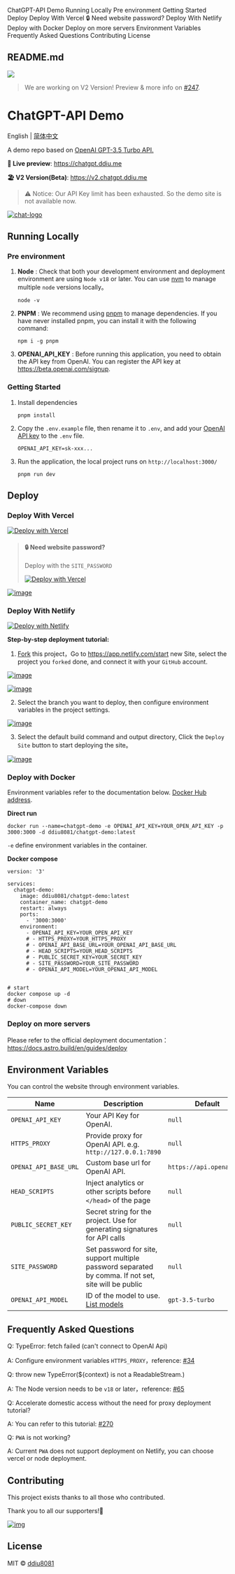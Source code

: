 ChatGPT-API Demo Running Locally Pre environment Getting Started Deploy Deploy With Vercel 🔒 Need website password? Deploy With Netlify Deploy with Docker Deploy on more servers Environment Variables Frequently Asked Questions Contributing License

##  README.md

[![](https://camo.githubusercontent.com/37c87b74ea23d85c3d75b984e3f65b2a99ace27f5450bb1d3bdc4c2d245868a6/68747470733a2f2f636c6f75642d757079756e2e646469752e736974652f706963747572652f323032332f30342f31352f7841653064592e706e67)](https://v2.chatgpt.ddiu.me)

> We are working on V2 Version! Preview & more info on [#247](https://github.com/ddiu8081/chatgpt-demo/discussions/247).

# ChatGPT-API Demo

English | [简体中文](/ddiu8081/chatgpt-demo/blob/main/README.zh-CN.md)

A demo repo based on [OpenAI GPT-3.5 Turbo API.](https://platform.openai.com/docs/guides/chat)

**🍿 Live preview**: <https://chatgpt.ddiu.me>

**🏖️ V2 Version(Beta)**: <https://v2.chatgpt.ddiu.me>

> ⚠️ Notice: Our API Key limit has been exhausted. So the demo site is not available now.

[![chat-logo](https://camo.githubusercontent.com/87fde0adf3cbf79cb77a0cfbf586618e6772aabb02775f1d1feef4177227ab91/68747470733a2f2f63646e2e737461746963616c792e636f6d2f67682f797a683939303931382f737461746963406d61737465722f636861742d6c6f676f2e77656270)](https://camo.githubusercontent.com/87fde0adf3cbf79cb77a0cfbf586618e6772aabb02775f1d1feef4177227ab91/68747470733a2f2f63646e2e737461746963616c792e636f6d2f67682f797a683939303931382f737461746963406d61737465722f636861742d6c6f676f2e77656270)

## Running Locally

### Pre environment

  1. **Node** : Check that both your development environment and deployment environment are using `Node v18` or later. You can use [nvm](https://github.com/nvm-sh/nvm) to manage multiple `node` versions locally。 
    
         node -v

  2. **PNPM** : We recommend using [pnpm](https://pnpm.io/) to manage dependencies. If you have never installed pnpm, you can install it with the following command: 
    
         npm i -g pnpm

  3. **OPENAI_API_KEY** : Before running this application, you need to obtain the API key from OpenAI. You can register the API key at <https://beta.openai.com/signup>.



### Getting Started

  1. Install dependencies 
    
         pnpm install

  2. Copy the `.env.example` file, then rename it to `.env`, and add your [OpenAI API key](https://platform.openai.com/account/api-keys) to the `.env` file. 
    
         OPENAI_API_KEY=sk-xxx...

  3. Run the application, the local project runs on `http://localhost:3000/`
    
         pnpm run dev




## Deploy

### Deploy With Vercel

[![Deploy with Vercel](https://camo.githubusercontent.com/5e471e99e8e022cf454693e38ec843036ec6301e27ee1e1fa10325b1cb720584/68747470733a2f2f76657263656c2e636f6d2f627574746f6e)](https://vercel.com/new/clone?repository-url=https%3A%2F%2Fgithub.com%2Fddiu8081%2Fchatgpt-demo&env=OPENAI_API_KEY&envDescription=OpenAI%20API%20Key&envLink=https%3A%2F%2Fplatform.openai.com%2Faccount%2Fapi-keys)

> #### 🔒 Need website password?
> 
> Deploy with the `SITE_PASSWORD`
> 
> [![Deploy with Vercel](https://camo.githubusercontent.com/5e471e99e8e022cf454693e38ec843036ec6301e27ee1e1fa10325b1cb720584/68747470733a2f2f76657263656c2e636f6d2f627574746f6e)](https://vercel.com/new/clone?repository-url=https%3A%2F%2Fgithub.com%2Fddiu8081%2Fchatgpt-demo&env=OPENAI_API_KEY&env=SITE_PASSWORD&envDescription=OpenAI%20API%20Key&envLink=https%3A%2F%2Fplatform.openai.com%2Faccount%2Fapi-keys)

[![image](https://camo.githubusercontent.com/f77b36f89c3009e372393a0f11d533adc03db5fe10a17d67317527b9da045413/68747470733a2f2f63646e2e737461746963616c792e636f6d2f67682f797a683939303931382f737461746963406d61737465722f32303233303331302f696d6167652e34777a666237397174376b302e77656270)](https://camo.githubusercontent.com/f77b36f89c3009e372393a0f11d533adc03db5fe10a17d67317527b9da045413/68747470733a2f2f63646e2e737461746963616c792e636f6d2f67682f797a683939303931382f737461746963406d61737465722f32303233303331302f696d6167652e34777a666237397174376b302e77656270)

### Deploy With Netlify

[![Deploy with Netlify](https://camo.githubusercontent.com/417d890ba67c98ad5856b715343a61cdbf07d72b9bd5b79dd45d43de634c29ea/68747470733a2f2f7777772e6e65746c6966792e636f6d2f696d672f6465706c6f792f627574746f6e2e737667)](https://app.netlify.com/start/deploy?repository=https://github.com/ddiu8081/chatgpt-demo#OPENAI_API_KEY=&HTTPS_PROXY=&OPENAI_API_BASE_URL=&HEAD_SCRIPTS=&PUBLIC_SECRET_KEY=&OPENAI_API_MODEL=&SITE_PASSWORD=)

**Step-by-step deployment tutorial:**

  1. [Fork](https://github.com/ddiu8081/chatgpt-demo/fork) this project，Go to <https://app.netlify.com/start> new Site, select the project you `forked` done, and connect it with your `GitHub` account.



[![image](https://camo.githubusercontent.com/0e17b2f5c7e017f05411feaa915c327a37726c6931f80c9c7dadcc4027c7d40f/68747470733a2f2f63646e2e737461746963616c792e636f6d2f67682f797a683939303931382f737461746963406d61737465722f32303233303331302f696d6167652e336e6c743468677a6231366f2e77656270)](https://camo.githubusercontent.com/0e17b2f5c7e017f05411feaa915c327a37726c6931f80c9c7dadcc4027c7d40f/68747470733a2f2f63646e2e737461746963616c792e636f6d2f67682f797a683939303931382f737461746963406d61737465722f32303233303331302f696d6167652e336e6c743468677a6231366f2e77656270)

[![image](https://camo.githubusercontent.com/fe6a0edec4f10c64d3fd47f5bfc5ffac83895162ba73af6b6c115ab2ae111d15/68747470733a2f2f63646e2e737461746963616c792e636f6d2f67682f797a683939303931382f737461746963406d61737465722f32303233303331302f696d6167652e356668666f756170323730672e77656270)](https://camo.githubusercontent.com/fe6a0edec4f10c64d3fd47f5bfc5ffac83895162ba73af6b6c115ab2ae111d15/68747470733a2f2f63646e2e737461746963616c792e636f6d2f67682f797a683939303931382f737461746963406d61737465722f32303233303331302f696d6167652e356668666f756170323730672e77656270)

  2. Select the branch you want to deploy, then configure environment variables in the project settings.



[![image](https://camo.githubusercontent.com/76b0f1b5a099b680288d86f9a5e30c628511ed81f74c5bf84e1d2af6e2778641/68747470733a2f2f63646e2e737461746963616c792e636f6d2f67682f797a683939303931382f737461746963406d61737465722f32303233303331312f696d6167652e676673396c7838633835342e77656270)](https://camo.githubusercontent.com/76b0f1b5a099b680288d86f9a5e30c628511ed81f74c5bf84e1d2af6e2778641/68747470733a2f2f63646e2e737461746963616c792e636f6d2f67682f797a683939303931382f737461746963406d61737465722f32303233303331312f696d6167652e676673396c7838633835342e77656270)

  3. Select the default build command and output directory, Click the `Deploy Site` button to start deploying the site。



[![image](https://camo.githubusercontent.com/deed7afcba0392b6ffcbdffa715f9bd42948b953c1c7a852ad89642ab9d7e94e/68747470733a2f2f63646e2e737461746963616c792e636f6d2f67682f797a683939303931382f737461746963406d61737465722f32303233303331312f696d6167652e346a6b7939653177626f6a6b2e77656270)](https://camo.githubusercontent.com/deed7afcba0392b6ffcbdffa715f9bd42948b953c1c7a852ad89642ab9d7e94e/68747470733a2f2f63646e2e737461746963616c792e636f6d2f67682f797a683939303931382f737461746963406d61737465722f32303233303331312f696d6167652e346a6b7939653177626f6a6b2e77656270)

### Deploy with Docker

Environment variables refer to the documentation below. [Docker Hub address](https://hub.docker.com/r/ddiu8081/chatgpt-demo).

**Direct run**
    
    
    docker run --name=chatgpt-demo -e OPENAI_API_KEY=YOUR_OPEN_API_KEY -p 3000:3000 -d ddiu8081/chatgpt-demo:latest

`-e` define environment variables in the container.

**Docker compose**
    
    
    version: '3'
    
    services:
      chatgpt-demo:
        image: ddiu8081/chatgpt-demo:latest
        container_name: chatgpt-demo
        restart: always
        ports:
          - '3000:3000'
        environment:
          - OPENAI_API_KEY=YOUR_OPEN_API_KEY
          # - HTTPS_PROXY=YOUR_HTTPS_PROXY
          # - OPENAI_API_BASE_URL=YOUR_OPENAI_API_BASE_URL
          # - HEAD_SCRIPTS=YOUR_HEAD_SCRIPTS
          # - PUBLIC_SECRET_KEY=YOUR_SECRET_KEY
          # - SITE_PASSWORD=YOUR_SITE_PASSWORD
          # - OPENAI_API_MODEL=YOUR_OPENAI_API_MODEL
    
    
    # start
    docker compose up -d
    # down
    docker-compose down

### Deploy on more servers

Please refer to the official deployment documentation：<https://docs.astro.build/en/guides/deploy>

## Environment Variables

You can control the website through environment variables.

Name | Description | Default  
---|---|---  
`OPENAI_API_KEY` | Your API Key for OpenAI. | `null`  
`HTTPS_PROXY` | Provide proxy for OpenAI API. e.g. `http://127.0.0.1:7890` | `null`  
`OPENAI_API_BASE_URL` | Custom base url for OpenAI API. | `https://api.openai.com`  
`HEAD_SCRIPTS` | Inject analytics or other scripts before `</head>` of the page | `null`  
`PUBLIC_SECRET_KEY` | Secret string for the project. Use for generating signatures for API calls | `null`  
`SITE_PASSWORD` | Set password for site, support multiple password separated by comma. If not set, site will be public | `null`  
`OPENAI_API_MODEL` | ID of the model to use. [List models](https://platform.openai.com/docs/api-reference/models/list) | `gpt-3.5-turbo`  
  
## Frequently Asked Questions

Q: TypeError: fetch failed (can't connect to OpenAI Api)

A: Configure environment variables `HTTPS_PROXY`，reference: [#34](https://github.com/ddiu8081/chatgpt-demo/issues/34)

Q: throw new TypeError(${context} is not a ReadableStream.)

A: The Node version needs to be `v18` or later，reference: [#65](https://github.com/ddiu8081/chatgpt-demo/issues/65)

Q: Accelerate domestic access without the need for proxy deployment tutorial?

A: You can refer to this tutorial: [#270](https://github.com/ddiu8081/chatgpt-demo/discussions/270)

Q: `PWA` is not working?

A: Current `PWA` does not support deployment on Netlify, you can choose vercel or node deployment.

## Contributing

This project exists thanks to all those who contributed.

Thank you to all our supporters!🙏

[![img](https://camo.githubusercontent.com/e210d41844fd5f15345cefc0443fa2bd6c72a31b6344f6effca99447ce00941c/68747470733a2f2f636f6e7472696275746f72732e6e6e2e63692f6170693f7265706f3d64646975383038312f636861746770742d64656d6f)](https://github.com/ddiu8081/chatgpt-demo/graphs/contributors)

## License

MIT © [ddiu8081](https://github.com/ddiu8081/chatgpt-demo/blob/main/LICENSE)
